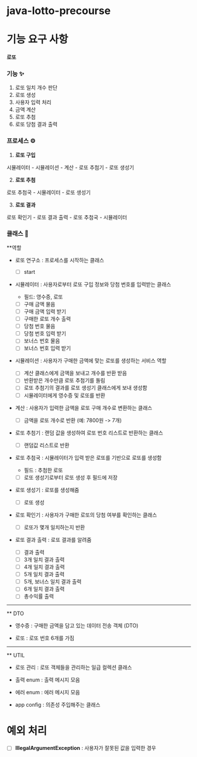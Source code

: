 # java-lotto-precourse

# 기능 요구 사항

#### 로또

### 기능 ✨
1. 로또 일치 개수 판단
2. 로또 생성
3. 사용자 입력 처리
4. 금액 계산
5. 로또 추첨
6. 로또 당첨 결과 출력

### 프로세스 ⚙️
1. **로또 구입**

시뮬레이터 - 시뮬레이션 - 계산 - 로또 추첨기 - 로또 생성기

2. **로또 추첨**

로또 추첨국 - 시뮬레이터 - 로또 생성기

3. **로또 결과**

로또 확인기 - 로또 결과 출력 - 로또 추첨국 - 시뮬레이터

### 클래스 🌿
**역할
- 로또 연구소 
  : 프로세스를 시작하는 클래스

  - [ ] start

- 시뮬레이터
  : 사용자로부터 로또 구입 정보와 당첨 번호를 입력받는 클래스

  - 필드: 영수증, 로또
  - [ ] 구매 금액 물음
  - [ ] 구매 금액 입력 받기
  - [ ] 구매한 로또 개수 출력 
  - [ ] 당첨 번호 물음
  - [ ] 당첨 번호 입력 받기
  - [ ] 보너스 번호 물음
  - [ ] 보너스 번호 입력 받기 

- 시뮬레이션
  : 사용자가 구매한 금액에 맞는 로또를 생성하는 서비스 역할

  - [ ] 계산 클래스에게 금액을 보내고 개수를 반환 받음
  - [ ] 반환받은 개수만큼 로또 추첨기를 돌림 
  - [ ] 로또 추첨기의 결과를 로또 생성기 클래스에게 보내 생성함 
  - [ ] 시뮬레이터에게 영수증 및 로또를 반환

- 계산
  : 사용자가 입력한 금액을 로또 구매 개수로 변환하는 클래스

  - [ ] 금액을 로또 개수로 반환 (예: 7800원 -> 7개)

- 로또 추첨기
  : 랜덤 값을 생성하여 로또 번호 리스트로 반환하는 클래스

  - [ ] 랜덤값 리스트로 반환
 
- 로또 추첨국
  : 시뮬레이터가 입력 받은 로또를 기반으로 로또를 생성함

  - 필드 : 추첨한 로또
  - [ ] 로또 생성기로부터 로또 생성 후 필드에 저장

- 로또 생성기
  : 로또를 생성해줌

  - [ ] 로또 생성

- 로또 확인기
  : 사용자가 구매한 로또의 당첨 여부를 확인하는 클래스

  - [ ] 로또가 몇개 일치하는지 반환

- 로또 결과 출력
  : 로또 결과를 알려줌

  - [ ] 결과 출력 
  - [ ] 3개 일치 결과 출력
  - [ ] 4개 일치 결과 출력
  - [ ] 5개 일치 결과 출력
  - [ ] 5개, 보너스 일치 결과 출력
  - [ ] 6개 일치 결과 출력
  - [ ] 총수익률 출력 
---
** DTO
- 영수증
  : 구매한 금액을 담고 있는 데이터 전송 객체 (DTO)

- 로또
  : 로또 번호 6개를 가짐

---

** UTIL
- 로또 관리
  : 로또 객체들을 관리하는 일급 컬렉션 클래스

- 출력 enum
  : 출력 메시지 모음

- 에러 enum
  : 에러 메시지 모음

- app config
  : 의존성 주입해주는 클래스

# 예외 처리

- [ ] **IllegalArgumentException** : 사용자가 잘못된 값을 입력한 경우

